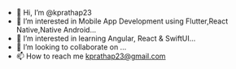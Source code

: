 - 👋 Hi, I’m @kprathap23
- 👀 I’m interested in Mobile App Development using Flutter,React Native,Native Android...
- 🌱 I’m interested in learning Angular, React & SwiftUI...
- 💞️ I’m looking to collaborate on ...
- 📫 How to reach me kprathap23@gmail.com

<!---
kprathap23/kprathap23 is a ✨ special ✨ repository because its `README.md` (this file) appears on your GitHub profile.
You can click the Preview link to take a look at your changes.
--->
